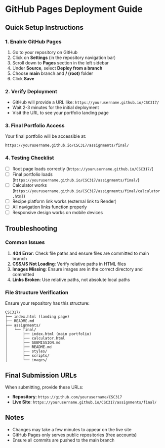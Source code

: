 # GitHub Pages Deployment Guide

## Quick Setup Instructions

### 1. Enable GitHub Pages
1. Go to your repository on GitHub
2. Click on **Settings** (in the repository navigation bar)
3. Scroll down to **Pages** section in the left sidebar
4. Under **Source**, select **Deploy from a branch**
5. Choose **main** branch and **/ (root)** folder
6. Click **Save**

### 2. Verify Deployment
- GitHub will provide a URL like: `https://yourusername.github.io/CSC317/`
- Wait 2-3 minutes for the initial deployment
- Visit the URL to see your portfolio landing page

### 3. Final Portfolio Access
Your final portfolio will be accessible at:
```
https://yourusername.github.io/CSC317/assignments/final/
```

### 4. Testing Checklist
- [ ] Root page loads correctly (`https://yourusername.github.io/CSC317/`)
- [ ] Final portfolio loads (`https://yourusername.github.io/CSC317/assignments/final/`)
- [ ] Calculator works (`https://yourusername.github.io/CSC317/assignments/final/calculator.html`)
- [ ] Recipe platform link works (external link to Render)
- [ ] All navigation links function properly
- [ ] Responsive design works on mobile devices

## Troubleshooting

### Common Issues
1. **404 Error**: Check file paths and ensure files are committed to main branch
2. **CSS/JS Not Loading**: Verify relative paths in HTML files
3. **Images Missing**: Ensure images are in the correct directory and committed
4. **Links Broken**: Use relative paths, not absolute local paths

### File Structure Verification
Ensure your repository has this structure:
```
CSC317/
├── index.html (landing page)
├── README.md
├── assignments/
│   └── final/
│       ├── index.html (main portfolio)
│       ├── calculator.html
│       ├── SUBMISSION.md
│       ├── README.md
│       ├── styles/
│       ├── scripts/
│       └── images/
```

## Final Submission URLs
When submitting, provide these URLs:
- **Repository**: `https://github.com/yourusername/CSC317`
- **Live Site**: `https://yourusername.github.io/CSC317/assignments/final/`

## Notes
- Changes may take a few minutes to appear on the live site
- GitHub Pages only serves public repositories (free accounts)
- Ensure all commits are pushed to the main branch 